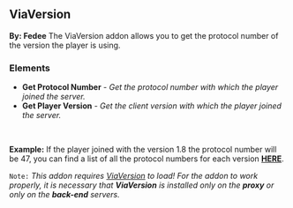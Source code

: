 ## ViaVersion
**By: Fedee**
The ViaVersion addon allows you to get the protocol number of the version the player is using.
<br>

### Elements
* **Get Protocol Number** - *Get the protocol number with which the player joined the server.*
* **Get Player Version** - *Get the client version with which the player joined the server.*
<br>

**Example:** If the player joined with the version 1.8 the protocol number will be 47, you can find a list of all the protocol numbers for each version **[HERE](https://wiki.vg/Protocol_version_numbers)**.
<br>

`Note:` *This addon requires [ViaVersion](https://www.spigotmc.org/resources/viaversion.19254/) to load! For the addon to work properly, it is necessary that **ViaVersion** is installed only on the **proxy** or only on the **back-end** servers.*
